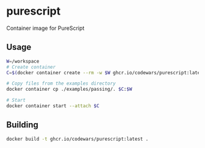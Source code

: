 # purescript

Container image for PureScript

## Usage

```bash
W=/workspace
# Create container
C=$(docker container create --rm -w $W ghcr.io/codewars/purescript:latest pulp test)

# Copy files from the examples directory
docker container cp ./examples/passing/. $C:$W

# Start
docker container start --attach $C
```

## Building

```bash
docker build -t ghcr.io/codewars/purescript:latest .
```
